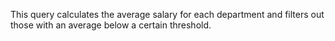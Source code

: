This query calculates the average salary for each department and filters out those with an average below a certain threshold.
